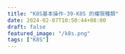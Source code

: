 ```yaml
---
title: "K8S基本操作-39-K8S 的權限種類"
date: 2024-02-07T10:50:44+08:00
draft: false
featured_image: "/k8s.png"
tags: ["K8S"]
---
```


